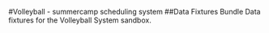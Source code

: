 #Volleyball - summercamp scheduling system
##Data Fixtures Bundle
Data fixtures for the Volleyball System sandbox.